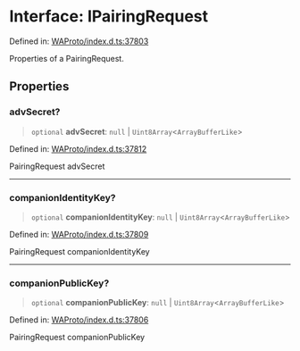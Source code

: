 # Interface: IPairingRequest

Defined in: [WAProto/index.d.ts:37803](https://github.com/Fokusdotid/bail/blob/a1b2bb6d3d63874a4f497e70ebd6347b2869da8e/WAProto/index.d.ts#L37803)

Properties of a PairingRequest.

## Properties

### advSecret?

> `optional` **advSecret**: `null` \| `Uint8Array`\<`ArrayBufferLike`\>

Defined in: [WAProto/index.d.ts:37812](https://github.com/Fokusdotid/bail/blob/a1b2bb6d3d63874a4f497e70ebd6347b2869da8e/WAProto/index.d.ts#L37812)

PairingRequest advSecret

***

### companionIdentityKey?

> `optional` **companionIdentityKey**: `null` \| `Uint8Array`\<`ArrayBufferLike`\>

Defined in: [WAProto/index.d.ts:37809](https://github.com/Fokusdotid/bail/blob/a1b2bb6d3d63874a4f497e70ebd6347b2869da8e/WAProto/index.d.ts#L37809)

PairingRequest companionIdentityKey

***

### companionPublicKey?

> `optional` **companionPublicKey**: `null` \| `Uint8Array`\<`ArrayBufferLike`\>

Defined in: [WAProto/index.d.ts:37806](https://github.com/Fokusdotid/bail/blob/a1b2bb6d3d63874a4f497e70ebd6347b2869da8e/WAProto/index.d.ts#L37806)

PairingRequest companionPublicKey
